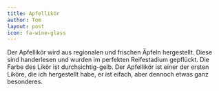 ```yaml
---
title: Apfellikör
author: Tom
layout: post
icon: fa-wine-glass
---
```

Der Apfellikör wird aus regionalen und frischen Äpfeln hergestellt.
Diese sind handerlesen und wurden im perfekten Reifestadium gepflückt.
Die Farbe des Likör ist durchsichtig-gelb.
Der Apfellikör ist einer der ersten Liköre, die ich hergestellt habe, 
er ist eifach, aber dennoch etwas ganz besonderes.
